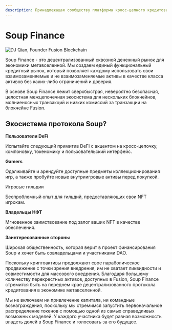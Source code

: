 ```yaml
---
description: Принадлежащая сообществу платформа кросс-цепного кредитования на Fusion
---
```


# Soup Finance

![DJ Qian, Founder Fusion Blockchain](.gitbook/assets/DJ\_twitter.png)

Soup Finance - это децентрализованный сквозной денежный рынок для экономики метавселенной. Мы создаем единый функциональный кредитный рынок, который позволяет каждому использовать свои взаимозаменяемые и не взаимозаменяемые активы в качестве класса активов без каких-либо ограничений и доверия.

В основе Soup Finance лежит сверхбыстрая, невероятно безопасная, целостная межцепочечная экосистема для нескольких блокчейнов, молниеносных транзакций и низких комиссий за транзакции на блокчейне Fusion.&#x20;

## Экосистема протокола Soup?

**Пользователи DeFi**

Испытайте следующий примитив DeFi с акцентом на кросс-цепочку, компоновку, токеномику и пользовательский интерфейс.

**Gamers**

Одалживайте и арендуйте доступные предметы коллекционирования игр, а также пробуйте новые внутриигровые активы перед покупкой.

Игровые гильдии

Беспроблемный опыт для гильдий, предоставляющих свои NFT игрокам.

**Владельцы НФТ**

Мгновенное заимствование под залог ваших NFT в качестве обеспечения.

**Заинтересованные стороны**

Широкая общественность, которая верит в проект финансирования Soup и хочет быть совладельцами и участниками DAO.

Поскольку криптоактивы продолжают свое параболическое продвижение с точки зрения внедрения, им не хватает ликвидности и совместимости для массового внедрения. Благодаря большему количеству перекрестных активов, доступных в Fusion, Soup Finance стремится быть на переднем крае децентрализованного протокола кредитования в экономике метавселенной.

Мы не включаем ни привлечение капитала, ни командные вознаграждения, поскольку мы стремимся запустить первоначальное распределение токенов с помощью одной из самых справедливых возможных моделей. У каждого участника будет равная возможность владеть долей в Soup Finance и голосовать за его будущее.
